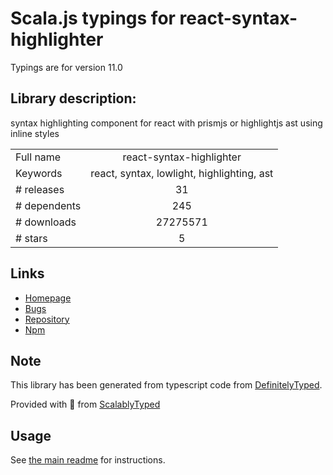 
# Scala.js typings for react-syntax-highlighter

Typings are for version 11.0

## Library description:
syntax highlighting component for react with prismjs or highlightjs ast using inline styles

|                    |                 |
| ------------------ | :-------------: |
| Full name          | react-syntax-highlighter |
| Keywords           | react, syntax, lowlight, highlighting, ast |
| # releases         | 31 |
| # dependents       | 245 |
| # downloads        | 27275571 |
| # stars            | 5 |

## Links
- [Homepage](https://github.com/conorhastings/react-syntax-highlighter#readme)
- [Bugs](https://github.com/conorhastings/react-syntax-highlighter/issues)
- [Repository](https://github.com/conorhastings/react-syntax-highlighter)
- [Npm](https://www.npmjs.com/package/react-syntax-highlighter)
    


## Note
This library has been generated from typescript code from [DefinitelyTyped](https://definitelytyped.org).

Provided with :purple_heart: from [ScalablyTyped](https://github.com/oyvindberg/ScalablyTyped)

## Usage
See [the main readme](../../readme.md) for instructions.


